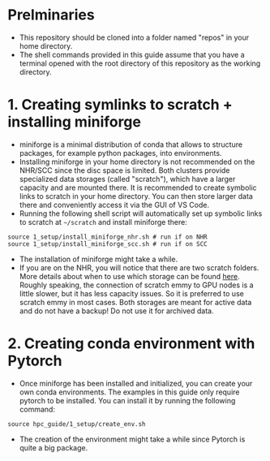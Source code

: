 # Prelminaries
* This repository should be cloned into a folder named "repos" in your home directory.
* The shell commands provided in this guide assume that you have a terminal opened with the root directory of this repository as the working directory.

# 1. Creating symlinks to scratch + installing miniforge

* miniforge is a minimal distribution of conda that allows to structure packages, for example python packages, into environments.
* Installing miniforge in your home directory is not recommended on the NHR/SCC since the disc space is limited. Both clusters provide specialized data storages (called "scratch"), which have a larger capacity and are mounted there. It is recommended to create symbolic links to scratch in your home directory. You can then store larger data there and conveniently access it via the GUI of VS Code. 
* Running the following shell script will automatically set up symbolic links to scratch at ``~/scratch`` and install miniforge there:
```
source 1_setup/install_miniforge_nhr.sh # run if on NHR
source 1_setup/install_miniforge_scc.sh # run if on SCC
```
* The installation of miniforge might take a while.
* If you are on the NHR, you will notice that there are two scratch folders. More details about when to use which storage can be found [here](https://docs.hpc.gwdg.de/how_to_use/the_storage_systems/data_stores/scratch_work/index.html). Roughly speaking, the connection of scratch emmy to GPU nodes is a little slower, but it has less capacity issues. So it is preferred to use scratch emmy in most cases. Both storages are meant for active data and do not have a backup! Do not use it for archived data.

# 2. Creating conda environment with Pytorch
* Once miniforge has been installed and initialized, you can create your own conda environments. The examples in this guide only require pytorch to be installed. You can install it by running the following command:
```
source hpc_guide/1_setup/create_env.sh
```
* The creation of the environment might take a while since Pytorch is quite a big package.
